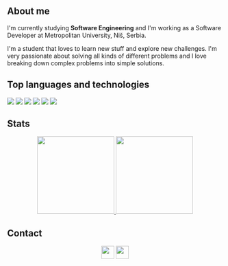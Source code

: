 ## About me

I'm currently studying **Software Engineering** and I'm working as a Software Developer at Metropolitan University, Niš, Serbia.

I'm a student that loves to learn new stuff and explore new challenges. I'm very passionate about solving all kinds of different problems and I love breaking down complex problems into simple solutions.

<!--
- 🔭 I’m currently working on responsive e-commerce app.
- 🌱 I’m currently learning python.
-->

## Top languages and technologies

<div>
    <a href="#" target="_blank"><img src="https://img.shields.io/badge/Java-ED8B00?style=for-the-badge&logo=java&logoColor=white"/></a>
    <a href="#" target="_blank"><img src="https://img.shields.io/badge/TypeScript-007ACC?style=for-the-badge&logo=typescript&logoColor=white"/></a>
    <a href="#" target="_blank"><img src="https://img.shields.io/badge/JavaScript-F7DF1E?style=for-the-badge&logo=javascript&logoColor=black"/></a>
    <a href="#" target="_blank"><img src="https://img.shields.io/badge/React-20232A?style=for-the-badge&logo=react&logoColor=61DAFB"/></a>
    <a href="#" target="_blank"><img src="https://img.shields.io/badge/Angular-DD0031?style=for-the-badge&logo=angular&logoColor=white"/></a>
    <a href="#" target="_blank"><img src="https://img.shields.io/badge/Spring-6DB33F?style=for-the-badge&logo=spring&logoColor=white"/></a>
</div>

## Stats

<div align="center">
    <a href="https://github.com/yxngalex">
    <img height="180em" src="https://github-readme-stats.vercel.app/api?username=yxngalex&show_icons=true&theme=synthwave&include_all_commits=true&count_private=true"/>
    <img height="180em" src="https://github-readme-stats.vercel.app/api/top-langs/?username=yxngalex&layout=compact&langs_count=7&theme=synthwave"/>
    </a>
</div>

## Contact

<div align="center">
    <a href="#" target="_blank"><img src="https://img.shields.io/website-up-down-green-red/http/cv.lbesson.qc.to.svg" height="30"/></a>
    <a href="https://www.linkedin.com/in/aleksa-ceki%C4%87-347148224/" target="_blank"><img src="https://img.shields.io/badge/LinkedIn-0077B5?style=for-the-badge&logo=linkedin&logoColor=white" height="30"/></a>
</div>
